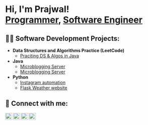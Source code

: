 <h1>Hi, I'm Prajwal! <br/><a href="https://github.com/PrajwalPisal">Programmer</a>, <a href="https://www.linkedin.com/in/prajwalpisal/">Software Engineer</a></h1>

<h2>👨‍💻 Software Development Projects:</h2>

- <b>Data Structures and Algorithms Practice (LeetCode)</b>
  - [Praciting DS & Algos in Java](https://github.com/prajwalpisal/LeetCode-Java)
- <b>Java</b>
  - [Microblogging Server](https://github.com/prajwalpisal)
  - [Microblogging Server](https://github.com/PrajwalPisal/Sorting-Algorithm-Visualizer)
- <b>Python</b>
  - [Instagram automation](https://github.com/prajwalpisal)
  - [Flask Weather website](https://github.com/Gurupremrajpal/CST205_FinalProject)


<h2> 🤳 Connect with me:</h2>

[<img align="left" alt="prajwalpisal | YouTube" width="22px" src="https://github.com/hussainweb/hussainweb/blob/main/icons/youtube.png" />][youtube]
[<img align="left" alt="prajwalpisal | Twitter" width="22px" src="https://github.com/hussainweb/hussainweb/blob/main/icons/twitter.png" />][twitter]
[<img align="left" alt="prajwalpisal | LinkedIn" width="22px" src="https://github.com/hussainweb/hussainweb/blob/main/icons/linkedin.png" />][linkedin]
[<img align="left" alt="prajwalpisal | Instagram" width="22px" src="https://github.com/hussainweb/hussainweb/blob/main/icons/instagram.png" />][instagram]

[twitter]: https://twitter.com/pisal_prajwal
[youtube]: https://www.youtube.com
[instagram]: https://www.instagram.com/prajwalpisal/
[linkedin]: https://linkedin.com/in/prajwalpisal

<!--
**prajwalpisal/prajwalpisal** is a ✨ _special_ ✨ repository because its `README.md` (this file) appears on your GitHub profile.

Here are some ideas to get you started:

- 🔭 I’m currently working on ...
- 🌱 I’m currently learning ...
- 👯 I’m looking to collaborate on ...
- 🤔 I’m looking for help with ...
- 💬 Ask me about ...
- 📫 How to reach me: ...
- 😄 Pronouns: ...
- ⚡ Fun fact: ...
-->
